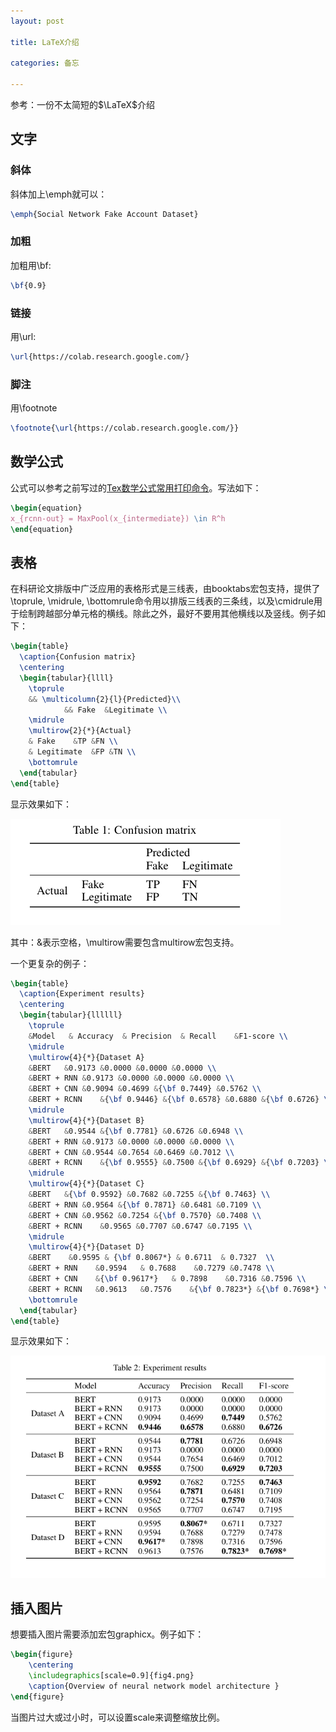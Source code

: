 ```yaml
---
layout: post

title: LaTeX介绍

categories: 备忘

---
```


参考：一份不太简短的$\LaTeX$介绍

## 文字

### 斜体

斜体加上\emph就可以：

```latex
\emph{Social Network Fake Account Dataset}
```

### 加粗

加粗用\bf:

```latex
\bf{0.9}
```

### 链接

用\url:

```latex
\url{https://colab.research.google.com/}
```

### 脚注

用\footnote

```latex
\footnote{\url{https://colab.research.google.com/}}
```

## 数学公式

公式可以参考之前写过的[Tex数学公式常用打印命令](https://weownthenight.github.io/wiki/TeX%E6%95%B0%E5%AD%A6%E5%85%AC%E5%BC%8F%E5%B8%B8%E7%94%A8%E6%89%93%E5%8D%B0%E5%91%BD%E4%BB%A4/)。写法如下：

```latex
\begin{equation}
x_{rcnn-out} = MaxPool(x_{intermediate}) \in R^h
\end{equation}
```

## 表格

在科研论文排版中广泛应用的表格形式是三线表，由booktabs宏包支持，提供了\toprule, \midrule, \bottomrule命令用以排版三线表的三条线，以及\cmidrule用于绘制跨越部分单元格的横线。除此之外，最好不要用其他横线以及竖线。例子如下：

```latex
\begin{table}
  \caption{Confusion matrix}
  \centering
  \begin{tabular}{llll}
    \toprule
    && \multicolumn{2}{l}{Predicted}\\
            && Fake  &Legitimate \\
    \midrule
    \multirow{2}{*}{Actual}
    & Fake    &TP &FN \\
    & Legitimate  &FP &TN \\
    \bottomrule
  \end{tabular}
\end{table}
```

显示效果如下：

![image-20211027152852617](/images/posts/2021102801.png)

其中：&表示空格，\multirow需要包含multirow宏包支持。

一个更复杂的例子：

```latex
\begin{table}
  \caption{Experiment results}
  \centering
  \begin{tabular}{llllll}
    \toprule
    &Model   & Accuracy  & Precision  & Recall    &F1-score \\
    \midrule
    \multirow{4}{*}{Dataset A}
    &BERT   &0.9173 &0.0000 &0.0000 &0.0000 \\
    &BERT + RNN &0.9173 &0.0000 &0.0000 &0.0000 \\
    &BERT + CNN &0.9094 &0.4699 &{\bf 0.7449} &0.5762 \\
    &BERT + RCNN    &{\bf 0.9446} &{\bf 0.6578} &0.6880 &{\bf 0.6726} \\
    \midrule
    \multirow{4}{*}{Dataset B}
    &BERT   &0.9544 &{\bf 0.7781} &0.6726 &0.6948 \\
    &BERT + RNN &0.9173 &0.0000 &0.0000 &0.0000 \\
    &BERT + CNN &0.9544 &0.7654 &0.6469 &0.7012 \\
    &BERT + RCNN    &{\bf 0.9555} &0.7500 &{\bf 0.6929} &{\bf 0.7203} \\
    \midrule
    \multirow{4}{*}{Dataset C}
    &BERT   &{\bf 0.9592} &0.7682 &0.7255 &{\bf 0.7463} \\
    &BERT + RNN &0.9564 &{\bf 0.7871} &0.6481 &0.7109 \\
    &BERT + CNN &0.9562 &0.7254 &{\bf 0.7570} &0.7408 \\
    &BERT + RCNN    &0.9565 &0.7707 &0.6747 &0.7195 \\
    \midrule
    \multirow{4}{*}{Dataset D}
    &BERT    &0.9595 & {\bf 0.8067*} & 0.6711  & 0.7327  \\
    &BERT + RNN    &0.9594   & 0.7688    &0.7279 &0.7478 \\
    &BERT + CNN    &{\bf 0.9617*}   & 0.7898    &0.7316 &0.7596 \\
    &BERT + RCNN   &0.9613   &0.7576    &{\bf 0.7823*} &{\bf 0.7698*} \\
    \bottomrule
  \end{tabular}
\end{table}
```

显示效果如下：

![image-20211027153822839](/images/posts/2021102802.png)

## 插入图片

想要插入图片需要添加宏包graphicx。例子如下：

```latex
\begin{figure}
    \centering
    \includegraphics[scale=0.9]{fig4.png}
    \caption{Overview of neural network model architecture }
\end{figure}
```

当图片过大或过小时，可以设置scale来调整缩放比例。







